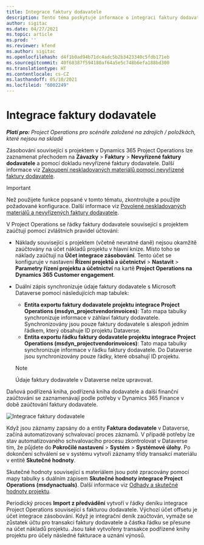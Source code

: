 ```yaml
---
title: Integrace faktury dodavatele
description: Tento téma poskytuje informace o integraci faktury dodavatele v Project Operations.
author: sigitac
ms.date: 04/27/2021
ms.topic: article
ms.prod: ''
ms.reviewer: kfend
ms.author: sigitac
ms.openlocfilehash: d4f1b0ad94b71dc4adc5b2b3423340c5fdb171eb
ms.sourcegitcommit: 40f68387f594180af64a5e5c748b6efa188bd300
ms.translationtype: HT
ms.contentlocale: cs-CZ
ms.lasthandoff: 05/10/2021
ms.locfileid: "6002249"
---
```

# <a name="vendor-invoice-integration"></a>Integrace faktury dodavatele

_**Platí pro:** Project Operations pro scénáře založené na zdrojích / položkách, které nejsou na skladě_

Zásobování související s projektem v Dynamics 365 Project Operations lze zaznamenat přechodem na **Závazky** > **Faktury** > **Nevyřízené faktury dodavatele** a pomocí dokladu nevyřízené faktury dodavatele. Další informace viz [Zakoupení neskladovaných materiálů pomocí nevyřízené faktury dodavatele](../procurement/pending-vendor-invoices.md).

> [!IMPORTANT]
> Než použijete funkce popsané v tomto tématu, zkontrolujte a použijte požadované konfigurace. Další informace viz [Povolené neskladovaných materiálů a nevyřízených faktury dodavatele](../procurement/configure-materials-nonstocked.md).

V Project Operations se řádky faktury dodavatele související s projektem zaúčtují pomocí zvláštních pravidel účtování:

- Náklady související s projektem (včetně nevratné daně) nejsou okamžitě zaúčtovány na účet nákladů projektu v hlavní knize. Místo toho se náklady zaúčtují na **Účet integrace zásobování**. Tento účet se konfiguruje v nastavení **Řízení projektů a účetnictví** > **Nastavit** > **Parametry řízení projektu a účetnictví** na kartě **Project Operations na Dynamics 365 Customer engagement**.
- Duální zápis synchronizuje údaje faktury dodavatele s Microsoft Dataverse pomocí následujících map tabulek:

     - **Entita exportu faktury dodavatele projektu integrace Project Operations (msdyn_projectvendorinvoices)**: Tato mapa tabulky synchronizuje informace v záhlaví faktury dodavatele. Synchronizovány jsou pouze faktury dodavatele s alespoň jedním řádkem, který obsahuje ID projektu Dataverse.
     - **Entita exportu řádku faktury dodavatele projektu integrace Project Operations (msdyn_projectvendorinvoices)**: Tato mapa tabulky synchronizuje informace v řádku faktury dodavatele. Do Dataverse jsou synchronizovány pouze řádky, které obsahují ID projektu.

     > [!NOTE]
     > Údaje faktury dodavatele v Dataverse nelze upravovat.

Daňová podřízená kniha, podřízená kniha dodavatele a další finanční zaúčtování se zaznamenávají podle potřeby v Dynamics 365 Finance v době zaúčtování faktury dodavatele.

![Integrace faktury dodavatele](media/DW7VendorInvoice.png)

Když jsou záznamy zapsány do a entity **Faktura dodavatele** v Dataverse, začíná automatizovaný schvalovací proces záznamů. V případě potřeby lze stav automatizovaného schvalovacího procesu zkontrolovat v Dataverse tím, že půjdete do **Pokročilé nastavení** > **Systém** > **Systémové úlohy**. Po dokončení schválení se v systému vytvoří záznamy třídy transakcí materiálu v entitě **Skutečné hodnoty**.

Skutečné hodnoty související s materiálem jsou poté zpracovány pomocí mapy tabulky s duálním zápisem **Skutečné hodnoty integrace Project Operations (msdynactuals)**. Další informace viz [Odhady a skutečné hodnoty projektu](resource-dual-write-estimates-actuals.md).

Periodický proces **Import z předvádění** vytvoří v řádky deníku integrace Project Operations související s fakturou dodavatele. Výchozí účet offsetu je účet integrace zásobování. Když je integrační deník zaúčtován, vymaže se zůstatek účtu pro transakci faktury dodavatele a částka řádku se přesune na účet nákladů projektu. Jsou také vytvořeny transakce podřízené knihy projektu pro účely následné fakturace a uznání výnosů.
